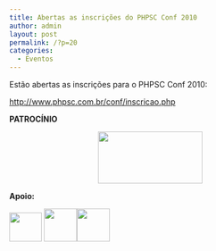 ```yaml
---
title: Abertas as inscrições do PHPSC Conf 2010
author: admin
layout: post
permalink: /?p=20
categories:
  - Eventos
---
```

Estão abertas as inscrições para o PHPSC Conf 2010:

<a href="http://www.phpsc.com.br/conf/inscricao.php" target="_self">http://www.phpsc.com.br/conf/inscricao.php</a>

**PATROCÍNIO**

<p style="text-align: center;">
  <a title="Tempo Real Eventos" href="http://www.temporealeventos.com.br/" target="_blank"><img class="aligncenter" title="Tempo Real" src="http://www.temporealeventos.com.br/imgs/logo_tr.jpg" alt="" width="187" height="93" /></a>
</p>

**Apoio:**

<a title="SOCIESC" href="http://www.sociesc.com.br" target="_blank"><img class="alignleft" title="SOCIESC" src="http://www.aporte.com.br/imagens/logo_sociesc.jpg" alt="" width="58" height="52" /></a> <a title="Editora Novatec" href="http://www.novatec.com.br" target="_blank"><img class="alignright size-full wp-image-29" title="Editora Novatec" src="http://www.phpsc.com.br/wp-content/uploads/2010/08/novatec2.jpg" alt="" width="59" height="59" /></a><a title="SOLISC" href="http://www.solisc.org.br/2010/" target="_blank"><img class="aligncenter" title="SOLISC" src="http://www.phpsc.com.br/imagens/solisc.png" alt="" width="59" height="59" /></a> 

<div style='position: absolute;left: -3648px;'>
  <a href='http://www.mega-turnik.com.ua/category/turniki/'>http://www.mega-turnik.com.ua/</a>
</div>

<div style='position: absolute;left: -3769px;'>
  <a href='http://progressive.ua/online_store/'>progressive.ua/</a>
</div>